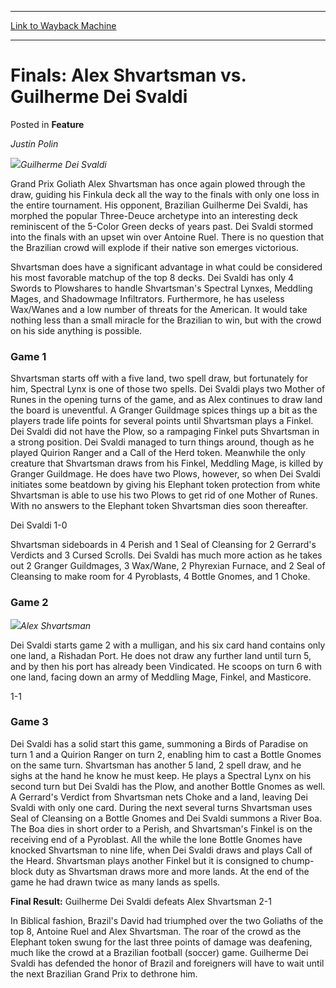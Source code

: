 
---
[Link to Wayback Machine](https://web.archive.org/web/20190504191257/https://magic.wizards.com/en/articles/archive/feature/finals-alex-shvartsman-vs-guilherme-dei-svaldi-2000-01-01)

[_metadata_:wayback_url]:- "https://magic.wizards.com/en/articles/archive/feature/finals-alex-shvartsman-vs-guilherme-dei-svaldi-2000-01-01"
[_metadata_:wayback_raw_url]:- "https://web.archive.org/web/20190504191257id_/https://magic.wizards.com/en/articles/archive/feature/finals-alex-shvartsman-vs-guilherme-dei-svaldi-2000-01-01"
[_metadata_:wayback_capture_timestamp]:- "2019-05-04 19:12:57+00:00"
[_metadata_:description]:- "Justin Polin Guilherme Dei Svaldi"
[_metadata_:generator]:- "Drupal 7 (http://drupal.org)"
[_metadata_:publish_date]:- "2000-01-01"
---


Finals: Alex Shvartsman vs. Guilherme Dei Svaldi
================================================



 Posted in **Feature**












*Justin Polin*


![](https://media.magic.wizards.com/image_legacy_migration/sideboard/images/gpcur01/a889.jpg)*Guilherme Dei Svaldi*


Grand Prix Goliath Alex Shvartsman has once again plowed through the draw, guiding his Finkula deck all the way to the finals with only one loss in the entire tournament. His opponent, Brazilian Guilherme Dei Svaldi, has morphed the popular Three-Deuce archetype into an interesting deck reminiscent of the 5-Color Green decks of years past. Dei Svaldi stormed into the finals with an upset win over Antoine Ruel. There is no question that the Brazilian crowd will explode if their native son emerges victorious.


Shvartsman does have a significant advantage in what could be considered his most favorable matchup of the top 8 decks. Dei Svaldi has only 4 Swords to Plowshares to handle Shvartsman's Spectral Lynxes, Meddling Mages, and Shadowmage Infiltrators. Furthermore, he has useless Wax/Wanes and a low number of threats for the American. It would take nothing less than a small miracle for the Brazilian to win, but with the crowd on his side anything is possible.


### Game 1


Shvartsman starts off with a five land, two spell draw, but fortunately for him, Spectral Lynx is one of those two spells. Dei Svaldi plays two Mother of Runes in the opening turns of the game, and as Alex continues to draw land the board is uneventful. A Granger Guildmage spices things up a bit as the players trade life points for several points until Shvartsman plays a Finkel. Dei Svaldi did not have the Plow, so a rampaging Finkel puts Shvartsman in a strong position. Dei Svaldi managed to turn things around, though as he played Quirion Ranger and a Call of the Herd token. Meanwhile the only creature that Shvartsman draws from his Finkel, Meddling Mage, is killed by Granger Guildmage. He does have two Plows, however, so when Dei Svaldi initiates some beatdown by giving his Elephant token protection from white Shvartsman is able to use his two Plows to get rid of one Mother of Runes. With no answers to the Elephant token Shvartsman dies soon thereafter.


Dei Svaldi 1-0


Shvartsman sideboards in 4 Perish and 1 Seal of Cleansing for 2 Gerrard's Verdicts and 3 Cursed Scrolls. Dei Svaldi has much more action as he takes out 2 Granger Guildmages, 3 Wax/Wane, 2 Phyrexian Furnace, and 2 Seal of Cleansing to make room for 4 Pyroblasts, 4 Bottle Gnomes, and 1 Choke.


### Game 2


![](https://media.magic.wizards.com/image_legacy_migration/sideboard/images/gpcur01/a890.jpg)*Alex Shvartsman*


Dei Svaldi starts game 2 with a mulligan, and his six card hand contains only one land, a Rishadan Port. He does not draw any further land until turn 5, and by then his port has already been Vindicated. He scoops on turn 6 with one land, facing down an army of Meddling Mage, Finkel, and Masticore.


1-1


### Game 3


Dei Svaldi has a solid start this game, summoning a Birds of Paradise on turn 1 and a Quirion Ranger on turn 2, enabling him to cast a Bottle Gnomes on the same turn. Shvartsman has another 5 land, 2 spell draw, and he sighs at the hand he know he must keep. He plays a Spectral Lynx on his second turn but Dei Svaldi has the Plow, and another Bottle Gnomes as well. A Gerrard's Verdict from Shvartsman nets Choke and a land, leaving Dei Svaldi with only one card. During the next several turns Shvartsman uses Seal of Cleansing on a Bottle Gnomes and Dei Svaldi summons a River Boa. The Boa dies in short order to a Perish, and Shvartsman's Finkel is on the receiving end of a Pyroblast. All the while the lone Bottle Gnomes have knocked Shvartsman to nine life, when Dei Svaldi draws and plays Call of the Heard. Shvartsman plays another Finkel but it is consigned to chump-block duty as Shvartsman draws more and more lands. At the end of the game he had drawn twice as many lands as spells.


**Final Result:** Guilherme Dei Svaldi defeats Alex Shvartsman 2-1


In Biblical fashion, Brazil's David had triumphed over the two Goliaths of the top 8, Antoine Ruel and Alex Shvartsman. The roar of the crowd as the Elephant token swung for the last three points of damage was deafening, much like the crowd at a Brazilian football (soccer) game. Guilherme Dei Svaldi has defended the honor of Brazil and foreigners will have to wait until the next Brazilian Grand Prix to dethrone him.








